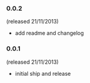 ### 0.0.2
(released 21/11/2013)

- add readme and changelog


### 0.0.1
(released 21/11/2013)

- initial ship and release
